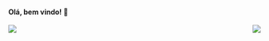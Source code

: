 #### Olá, bem vindo! 👋


<img align="left" src="https://github-readme-stats.vercel.app/api?username=igorsardinha&show_icons=true"/>
                                                                                                         
<img align="right" src="https://github-readme-stats.vercel.app/api/top-langs/?username=igorsardinha&langs_count=10"/>
